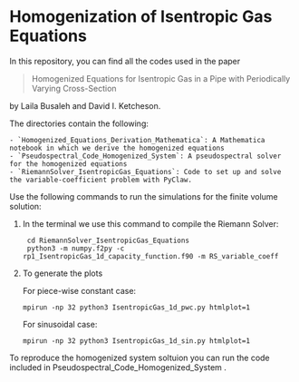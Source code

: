 # Homogenization of Isentropic Gas Equations

In this repository, you can find all the codes used in the paper 

> Homogenized Equations for Isentropic Gas in a Pipe with Periodically Varying Cross-Section

by Laila Busaleh and David I. Ketcheson.

The directories contain the following:

    - `Homogenized_Equations_Derivation_Mathematica`: A Mathematica notebook in which we derive the homogenized equations
    - `Pseudospectral_Code_Homogenized_System`: A pseudospectral solver for the homogenized equations
    - `RiemannSolver_IsentropicGas_Equations`: Code to set up and solve the variable-coefficient problem with PyClaw.

Use the following commands to run the simulations for the finite volume solution:

1. In the terminal we use this command to compile the Riemann Solver:
   ```
    cd RiemannSolver_IsentropicGas_Equations
    python3 -m numpy.f2py -c rp1_IsentropicGas_1d_capacity_function.f90 -m RS_variable_coeff
   ```

2. To generate the plots
   
   For piece-wise constant case:
   ```
   mpirun -np 32 python3 IsentropicGas_1d_pwc.py htmlplot=1
   ```
   For sinusoidal case:
   ```
   mpirun -np 32 python3 IsentropicGas_1d_sin.py htmlplot=1
   ```


To reproduce the homogenized system soltuion you can run the code included in Pseudospectral_Code_Homogenized_System .

